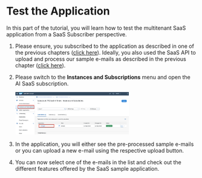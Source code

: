 # Test the Application

In this part of the tutorial, you will learn how to test the multitenant SaaS application from a SaaS Subscriber perspective. 

1. Please ensure, you subscribed to the application as described in one of the previous chapters ([click here](./1-CreateSubscription.md)). Ideally, you also used the SaaS API to upload and process our sample e-mails as described in the previous chapter ([click here](./3-PushSampleMails.md)).

2. Please switch to the **Instances and Subscriptions** menu and open the AI SaaS subscription. 
   
   [<img src="./images/PGExt_OpenSubs.png" width="300"/>](./images/PGExt_OpenSubs.png?raw=true)

3. In the application, you will either see the pre-processed sample e-mails or you can upload a new e-mail using the respective upload button. 

4. You can now select one of the e-mails in the list and check out the different features offered by the SaaS sample application.